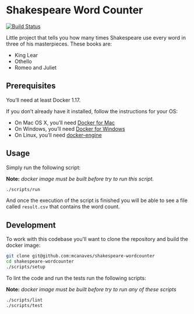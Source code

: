 # Shakespeare Word Counter

[![Build Status](https://travis-ci.com/mcanaves/shakespeare-wordcounter.svg?branch=master)](https://travis-ci.com/mcanaves/shakespeare-wordcounter)

Little project that tells you how many times Shakespeare use every word in three of his masterpieces. These books are:

- King Lear
- Othello
- Romeo and Juliet

## Prerequisites

You’ll need at least Docker 1.17.

If you don’t already have it installed, follow the instructions for your OS:

- On Mac OS X, you’ll need [Docker for Mac](https://docs.docker.com/docker-for-mac/)
- On Windows, you’ll need [Docker for Windows](https://docs.docker.com/docker-for-windows/)
- On Linux, you’ll need [docker-engine](https://docs.docker.com/engine/installation/)

## Usage

Simply run the following script:

**Note:** *docker image must be built before try to run this script.*

```bash
./scripts/run
```

And once the execution of the script is finished you will be able to see a file called `result.csv` that contains the word count.

## Development

To work with this codebase you'll want to clone the repository and build the docker image:

```bash
git clone git@github.com:mcanaves/shakespeare-wordcounter
cd shakespeare-wordcounter
./scripts/setup
```

To lint the code and run the tests run the following scripts:

**Note:** *docker image must be built before try to run any of these scripts*

```bash
./scripts/lint
./scripts/test
```
